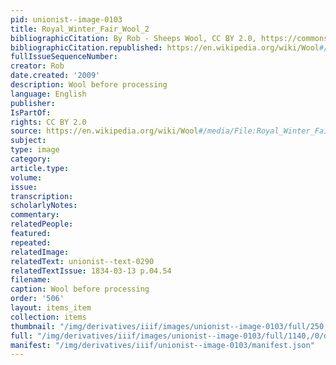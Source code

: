 ```yaml
---
pid: unionist--image-0103
title: Royal_Winter_Fair_Wool_2
bibliographicCitation: By Rob - Sheeps Wool, CC BY 2.0, https://commons.wikimedia.org/w/index.php?curid=8463983
bibliographicCitation.republished: https://en.wikipedia.org/wiki/Wool#/media/File:Royal_Winter_Fair_Wool_2.jpg
fullIssueSequenceNumber: 
creator: Rob
date.created: '2009'
description: Wool before processing
language: English
publisher: 
IsPartOf: 
rights: CC BY 2.0
source: https://en.wikipedia.org/wiki/Wool#/media/File:Royal_Winter_Fair_Wool_2.jpg
subject: 
type: image
category: 
article.type: 
volume: 
issue: 
transcription: 
scholarlyNotes: 
commentary: 
relatedPeople: 
featured: 
repeated: 
relatedImage: 
relatedText: unionist--text-0290
relatedTextIssue: 1834-03-13 p.04.54
filename: 
caption: Wool before processing
order: '506'
layout: items_item
collection: items
thumbnail: "/img/derivatives/iiif/images/unionist--image-0103/full/250,/0/default.jpg"
full: "/img/derivatives/iiif/images/unionist--image-0103/full/1140,/0/default.jpg"
manifest: "/img/derivatives/iiif/unionist--image-0103/manifest.json"
---
```

